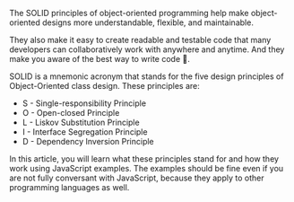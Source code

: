 The SOLID principles of object-oriented programming help make object-oriented designs more understandable, flexible, and maintainable.

They also make it easy to create readable and testable code that many developers can collaboratively work with anywhere and anytime. And they make you aware of the best way to write code 💪.

SOLID is a mnemonic acronym that stands for the five design principles of Object-Oriented class design. These principles are:

- S - Single-responsibility Principle
- O - Open-closed Principle
- L - Liskov Substitution Principle
- I - Interface Segregation Principle
- D - Dependency Inversion Principle

In this article, you will learn what these principles stand for and how they work using JavaScript examples. The examples should be fine even if you are not fully conversant with JavaScript, because they apply to other programming languages as well.